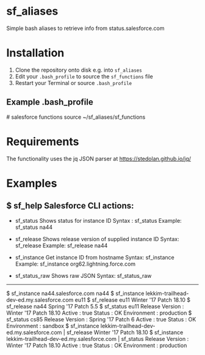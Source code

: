 # sf_aliases
Simple bash aliases to retrieve info from status.salesforce.com

# Installation
1. Clone the repository onto disk e.g. into `sf_aliases`
2. Edit your `.bash_profile` to source the `sf_functions` file
3. Restart your Terminal or source `.bash_profile`

## Example .bash_profile
\# salesforce functions
source ~/sf_aliases/sf_functions

# Requirements
The functionality uses the jq JSON parser at https://stedolan.github.io/jq/

# Examples
  $ sf_help
  Salesforce CLI actions:
  -----------------------
  - sf_status
    Shows status for instance ID
    Syntax : sf_status 
    Example: sf_status na44

  - sf_release
    Shows release version of supplied instance ID
    Syntax: sf_release 
    Example: sf_release na44

  - sf_instance
    Get instance ID from hostname
    Syntax: sf_instance 
    Example: sf_instance org62.lightning.force.com

  - sf_status_raw
    Shows raw JSON
    Syntax: sf_status_raw

  ------------------------
  $ sf_instance na44.salesforce.com
  na44
  $ sf_instance lekkim-trailhead-dev-ed.my.salesforce.com
  eu11
  $ sf_release eu11
  Winter '17 Patch 18.10
  $ sf_release na44
  Spring '17 Patch 5.5
  $ sf_status eu11
  Release Version : Winter '17 Patch 18.10
  Active          : true
  Status          : OK
  Environment     : production
  $ sf_status cs85
  Release Version : Spring '17 Patch 6
  Active          : true
  Status          : OK
  Environment     : sandbox
  $ sf_instance lekkim-trailhead-dev-ed.my.salesforce.com | sf_release
  Winter '17 Patch 18.10
  $ sf_instance lekkim-trailhead-dev-ed.my.salesforce.com | sf_status
  Release Version : Winter '17 Patch 18.10
  Active          : true
  Status          : OK
  Environment     : production
